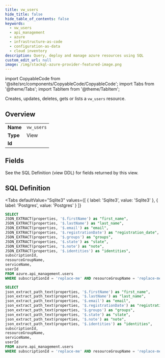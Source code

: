 ```yaml
--- 
title: vw_users
hide_title: false
hide_table_of_contents: false
keywords:
  - vw_users
  - api_management
  - azure
  - infrastructure-as-code
  - configuration-as-data
  - cloud inventory
description: Query, deploy and manage azure resources using SQL
custom_edit_url: null
image: /img/stackql-azure-provider-featured-image.png
---
```


import CopyableCode from '@site/src/components/CopyableCode/CopyableCode';
import Tabs from '@theme/Tabs';
import TabItem from '@theme/TabItem';

Creates, updates, deletes, gets or lists a <code>vw_users</code> resource.

## Overview
<table><tbody>
<tr><td><b>Name</b></td><td><code>vw_users</code></td></tr>
<tr><td><b>Type</b></td><td>View</td></tr>
<tr><td><b>Id</b></td><td><CopyableCode code="azure.api_management.vw_users" /></td></tr>
</tbody></table>

## Fields

See the SQL Definition (view DDL) for fields returned by this view.

## SQL Definition

<Tabs
defaultValue="Sqlite3"
values={[
{ label: 'Sqlite3', value: 'Sqlite3' },
{ label: 'Postgres', value: 'Postgres' }
]}
>
<TabItem value="Sqlite3">

```sql
SELECT
JSON_EXTRACT(properties, '$.firstName') as "first_name",
JSON_EXTRACT(properties, '$.lastName') as "last_name",
JSON_EXTRACT(properties, '$.email') as "email",
JSON_EXTRACT(properties, '$.registrationDate') as "registration_date",
JSON_EXTRACT(properties, '$.groups') as "groups",
JSON_EXTRACT(properties, '$.state') as "state",
JSON_EXTRACT(properties, '$.note') as "note",
JSON_EXTRACT(properties, '$.identities') as "identities",
subscriptionId,
resourceGroupName,
serviceName,
userId
FROM azure.api_management.users
WHERE subscriptionId = 'replace-me' AND resourceGroupName = 'replace-me' AND serviceName = 'replace-me';
```

</TabItem>
<TabItem value="Postgres">

```sql
SELECT
json_extract_path_text(properties, '$.firstName') as "first_name",
json_extract_path_text(properties, '$.lastName') as "last_name",
json_extract_path_text(properties, '$.email') as "email",
json_extract_path_text(properties, '$.registrationDate') as "registration_date",
json_extract_path_text(properties, '$.groups') as "groups",
json_extract_path_text(properties, '$.state') as "state",
json_extract_path_text(properties, '$.note') as "note",
json_extract_path_text(properties, '$.identities') as "identities",
subscriptionId,
resourceGroupName,
serviceName,
userId
FROM azure.api_management.users
WHERE subscriptionId = 'replace-me' AND resourceGroupName = 'replace-me' AND serviceName = 'replace-me';
```

</TabItem>
</Tabs>
